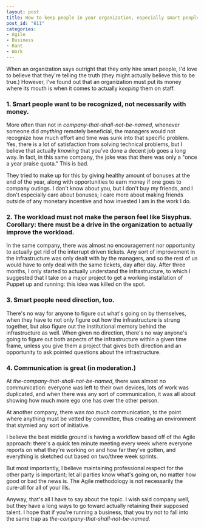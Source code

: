 ```yaml
--- 
layout: post
title: How to keep people in your organization, especially smart people
post_id: "611"
categories:
- Agile
- Business
- Rant
- Work
---
```

When an organization says outright that they only hire smart people, I'd love to believe that they're telling the truth (they might actually believe this to be true.)  However, I've found out that an organization must put its money where its mouth is when it comes to actually <em>keeping</em> them on staff.

### 1. Smart people want to be recognized, not necessarily with money.

More often than not in <em>company-that-shall-not-be-named</em>, whenever someone did <em>anything</em> remotely beneficial, the managers would not recognize how much effort and time was sunk into that specific problem.  Yes, there is a lot of satisfaction from solving technical problems, but I believe that actually <em>knowing</em> that you've done a decent job goes a long way.  In fact, in this same company, the joke was that there was only a "once a year praise quota."  This is bad.

They tried to make up for this by giving healthy amount of bonuses at the end of the year, along with opportunities to earn money if one goes to company outings.  I don't know about you, but I don't buy my friends, and I don't especially care about bonuses; I care more about making friends outside of any monetary incentive and how invested I am in the work I do.

### 2. The workload must not make the person feel like Sisyphus.  Corollary: there must be a drive in the organization to actually improve the workload.

In the same company, there was almost no encouragement nor opportunity to actually get rid of the interrupt driven tickets.  Any sort of improvement in the infrastructure was only dealt with by the managers, and so the rest of us would have to only deal with the same tickets, day after day.  After three months, I only started to actually understand the infrastructure, to which I suggested that I take on a major project to get a working installation of Puppet up and running: this idea was killed on the spot.

### 3. Smart people need direction, too.

There's no way for anyone to figure out what's going on by themselves, when they have to not only figure out how the infrastructure is strung together, but also figure out the institutional memory behind the infrastructure as well.  When given no direction, there's no way anyone's going to figure out both aspects of the infrastructure within a given time frame, unless you give them a project that gives both direction and an opportunity to ask pointed questions about the infrastructure.

### 4. Communication is great (in moderation.)

At <em>the-company-that-shall-not-be-named</em>, there was almost no communication: everyone was left to their own devices, lots of work was duplicated, and when there was any sort of communication, it was all about showing how much more ego one has over the other person.

At another company, there was <em>too much</em> communication, to the point where anything must be vetted by committee, thus creating an environment that stymied any sort of initiative.

I believe the best middle ground is having a workflow based off of the Agile approach: there's a quick ten minute meeting every week where everyone reports on what they're working on and how far they've gotten, and everything is sketched out based on two/three week sprints.

But most importantly, I believe maintaining professional respect for the other party is important; let all parties know what's going on, no matter how good or bad the news is.  The Agile methodology is not necessarily the cure-all for all of your ills.

Anyway, that's all I have to say about the topic.  I wish said company well, but they have a long ways to go toward actually retaining their supposed talent.  I hope that if you're running a business, that you try not to fall into the same trap as <em>the-company-that-shall-not-be-named</em>.
